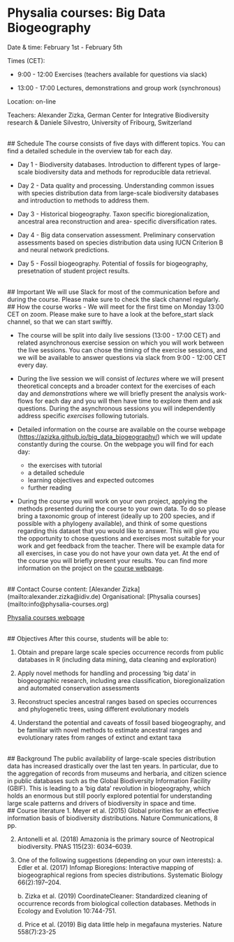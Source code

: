 
# Physalia courses: Big Data Biogeography

Date & time: February 1st - February 5th

Times (CET):

- 9:00 - 12:00 Exercises (teachers available for questions via slack)

- 13:00 - 17:00 Lectures, demonstrations and group work (synchronous)

Location: on-line

Teachers: Alexander Zizka, German Center for Integrative Biodiversity research & Daniele Silvestro, University of Fribourg, Switzerland

<br />
## Schedule
The course consists of five days with different topics. You can find a detailed schedule in the overview tab for each day.

- Day 1 - Biodiversity databases. Introduction to different types of large-scale biodiversity data and methods for reproducible data retrieval.

- Day 2 - Data quality and processing. Understanding common issues with species distribution data from large-scale biodiversity databases and introduction to methods to address them.

- Day 3 - Historical biogeography. Taxon specific bioregionalization, ancestral area reconstruction and area- specific diversification rates.

- Day 4 - Big data conservation assessment. Preliminary conservation assessments based on species distribution data using IUCN Criterion B and neural network predictions. 

- Day 5 - Fossil biogeography. Potential of fossils for biogeography, presetnation of student project results. 

<br />
## Important
We will use Slack for most of the communication before and during the course. Please make sure to check the slack channel regularly.

<br />
## How the course works
- We will meet for the first time on Monday 13:00 CET on zoom. Please make sure to have a look at the before_start slack channel, so that we can start swiftly.

- The course will be split into daily live sessions (13:00 - 17:00 CET) and related asynchronous exercise session on which you will work between the live sessions. You can chose the timing of the exercise sessions, and we will be available to answer questions via slack from 9:00 - 12:00 CET every day.

- During the live session we will consist of _lectures_ where we will present theoretical concepts and a broader context for the exercises of each day and _demonstrations_ where we will briefly present the analysis work-flows for each day and you will then have time to explore them and ask questions.  During the asynchronous sessions you will independently address specific _exercises_ following tutorials.

- Detailed information on the course are available on the course webpage (https://azizka.github.io/big_data_biogeography/) which we will update constantly during the course. On the webpage you will find for each day:
  - the exercises with tutorial
  - a detailed schedule
  - learning objectives and expected outcomes
  - further reading
  
- During the course you will work on your own project, applying the methods presented during the course to your own data. To do so please bring a taxonomic group of interest (ideally up to 200 species, and if possible with a phylogeny available), and think of some questions regarding this dataset that you would like to answer. This will give you the opportunity to chose questions and exercises most suitable for your work and get feedback from the teacher. There will be example data for all exercises, in case you do not have your own data yet. At the end of the course you will briefly present your results. You can find more information on the project on the [course webpage](https://azizka.github.io/big_data_biogeography/). 

<br />
## Contact
Course content: [Alexander Zizka](mailto:alexander.zizka@idiv.de)
Organisational: [Physalia courses](mailto:info@physalia-courses.org)

[Physalia courses webpage](https://www.physalia-courses.org/courses-workshops/course48/)

<br />
## Objectives
After this course, students will be able to:

1. Obtain and prepare large scale species occurrence records from public databases in R (including data mining, data cleaning and exploration)

2. Apply novel methods for handling and processing ‘big data’ in biogeographic research, including area classification, bioregionalization and automated conservation assessments

3. Reconstruct species ancestral ranges based on species occurrences and phylogenetic trees, using different evolutionary models

4. Understand the potential and caveats of fossil based biogeography, and be familiar with novel methods to estimate ancestral ranges and evolutionary rates from ranges of extinct and extant taxa

<br />
## Background
The public availability of large-scale species distribution data has increased drastically over the last ten years. In particular, due to the aggregation of records from museums and herbaria, and citizen science in public databases such as the Global Biodiversity Information Facility (GBIF). This is leading to a ‘big data’ revolution in biogeography, which holds an enormous but still poorly explored potential for understanding large scale patterns and drivers of biodiversity in space and time.

<br />
## Course literature
1.	Meyer et al. (2015)  Global priorities for an effective information basis of biodiversity distributions. Nature Communications, 8 pp.

2.	Antonelli et al. (2018) Amazonia is the primary source of Neotropical biodiversity. PNAS 115(23): 6034–6039.

3.	One of the following suggestions (depending on your own interests):
    a.	Edler et al. (2017) Infomap Bioregions: Interactive mapping of biogeographical regions from species distributions. Systematic Biology 66(2):197–204.
    
    b.	Zizka et al. (2019) CoordinateCleaner: Standardized cleaning of occurrence records from biological collection databases. Methods in Ecology and Evolution 10:744-751.
    
    d.	Price et al. (2019) Big data little help in megafauna mysteries. Nature 558(7):23-25
